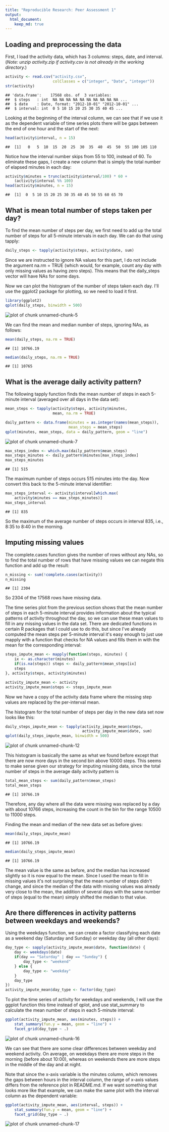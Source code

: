 ```yaml
---
title: "Reproducible Research: Peer Assessment 1"
output: 
  html_document:
    keep_md: true
---
```



## Loading and preprocessing the data

First, I load the activity data, which has 3 columns:
steps, date, and interval.
(*Note: unzip activity.zip if activity.csv is not already
in the working directory.*)

```r
activity <- read.csv("activity.csv", 
                     colClasses = c("integer", "Date", "integer"))
str(activity)
```

```
## 'data.frame':	17568 obs. of  3 variables:
##  $ steps   : int  NA NA NA NA NA NA NA NA NA NA ...
##  $ date    : Date, format: "2012-10-01" "2012-10-01" ...
##  $ interval: int  0 5 10 15 20 25 30 35 40 45 ...
```
Looking at the beginning of the interval column, we can see that if we use it as the dependent variable of time series plots there will be gaps between the end of one hour and the start of the next:

```r
head(activity$interval, n = 15)
```

```
##  [1]   0   5  10  15  20  25  30  35  40  45  50  55 100 105 110
```
Notice how the interval number skips from 55 to 100, instead of 60. To eliminate these gaps, I create a new column that is simply the total number of elapsed minutes in each day:

```r
activity$minutes = trunc(activity$interval/100) * 60 + 
    (activity$interval %% 100)
head(activity$minutes, n = 15)
```

```
##  [1]  0  5 10 15 20 25 30 35 40 45 50 55 60 65 70
```

## What is mean total number of steps taken per day?

To find the mean number of steps per day, we first need to add up the total number of steps for all 5-minute intervals in each day. We can do that using tapply:

```r
daily_steps <- tapply(activity$steps, activity$date, sum) 
```
Since we are instructed to ignore NA values for this part, I do not include the argument na.rm = TRUE (which would, for example, count any day with only missing values as having zero steps). This means that the daily_steps vector will have NAs for some days.

Now we can plot the histogram of the number of steps taken each day. I'll use the ggplot2 package for plotting, so we need to load it first.

```r
library(ggplot2)
qplot(daily_steps, binwidth = 500)
```

![plot of chunk unnamed-chunk-5](figure/unnamed-chunk-5-1.png) 

We can find the mean and median number of steps, ignoring NAs, as follows:

```r
mean(daily_steps, na.rm = TRUE)
```

```
## [1] 10766.19
```

```r
median(daily_steps, na.rm = TRUE)
```

```
## [1] 10765
```

## What is the average daily activity pattern?

The following tapply function finds the mean number of steps in each 5-minute interval (averaged over all days in the data set):

```r
mean_steps <- tapply(activity$steps, activity$minutes,
                     mean, na.rm = TRUE)

daily_pattern <- data.frame(minutes = as.integer(names(mean_steps)),
                            mean_steps = mean_steps)
qplot(minutes, mean_steps, data = daily_pattern, geom = "line")
```

![plot of chunk unnamed-chunk-7](figure/unnamed-chunk-7-1.png) 


```r
max_steps_index <- which.max(daily_pattern$mean_steps)
max_steps_minutes <- daily_pattern$minutes[max_steps_index]
max_steps_minutes
```

```
## [1] 515
```
The maximum number of steps occurs 515 minutes into the day. Now convert this back to the 5-minute interval identifier:

```r
max_steps_interval <- activity$interval[which.max(
    activity$minutes == max_steps_minutes)]
max_steps_interval
```

```
## [1] 835
```
So the maximum of the average number of steps occurs in interval 835, i.e., 8:35 to 8:40 in the morning.

## Imputing missing values

The complete.cases function gives the number of rows without any NAs, so to find the total number of rows that have missing values we can negate this function and add up the result:

```r
n_missing <- sum(!complete.cases(activity))
n_missing
```

```
## [1] 2304
```
So 2304 of the 17568 rows have missing data.

The time series plot from the previous section shows that the mean number of steps in each 5-minute interval provides information about the typical patterns of activity throughout the day, so we can use these mean values to fill in any missing values in the data set. There are dedicated functions in certain R packages that I could use to do this, but since I've already computed the mean steps per 5-minute interval it's easy enough to just use mapply with a function that checks for NA values and fills them in with the mean for the corresponding interval:

```r
steps_impute_mean <- mapply(function(steps, minutes) {
    ix <- as.character(minutes)
    if(is.na(steps)) steps <- daily_pattern$mean_steps[ix]
    steps
}, activity$steps, activity$minutes)

activity_impute_mean <- activity
activity_impute_mean$steps <- steps_impute_mean
```
Now we have a copy of the activity data frame where the missing step values are replaced by the per-interval mean.

The histogram for the total number of steps per day in the new data set now looks like this:

```r
daily_steps_impute_mean <- tapply(activity_impute_mean$steps, 
                                  activity_impute_mean$date, sum)
qplot(daily_steps_impute_mean, binwidth = 500)
```

![plot of chunk unnamed-chunk-12](figure/unnamed-chunk-12-1.png) 

This histogram is basically the same as what we found before except that there are now more days in the second bin above 10000 steps. 
This seems to make sense given our strategy for imputing missing data, since the total number of steps in the average daily activity pattern is

```r
total_mean_steps <- sum(daily_pattern$mean_steps)
total_mean_steps
```

```
## [1] 10766.19
```
Therefore, any day where all the data were missing was replaced by a day with about 10766 steps, increasing the count in the bin for the range 10500 to 11000 steps.

Finding the mean and median of the new data set as before gives:

```r
mean(daily_steps_impute_mean)
```

```
## [1] 10766.19
```

```r
median(daily_steps_impute_mean)
```

```
## [1] 10766.19
```
The mean value is the same as before, and the median has increased slightly so it is now equal to the mean. Since I used the mean to fill in missing values it's not surprising that the mean number of steps didn't change, and since the median of the data with missing values was already very close to the mean, the addition of several days with the same number of steps (equal to the mean) simply shifted the median to that value.

## Are there differences in activity patterns between weekdays and weekends?

Using the weekdays function, we can create a factor classifying each date as a weekend day (Saturday and Sunday) or weekday day (all other days):

```r
day_type <- sapply(activity_impute_mean$date, function(date) {
    day <- weekdays(date)
    if(day == "Saturday" | day == "Sunday") {
        day_type <- "weekend"
    } else {
        day_type <- "weekday"
    }
    day_type
})
activity_impute_mean$day_type <- factor(day_type)
```
To plot the time series of activity for weekdays and weekends, I will use the ggplot function this time instead of qplot, and use stat_summary to calculate the mean number of steps in each 5-minute interval:

```r
ggplot(activity_impute_mean, aes(minutes, steps)) +
    stat_summary(fun.y = mean, geom = "line") +
    facet_grid(day_type ~ .)
```

![plot of chunk unnamed-chunk-16](figure/unnamed-chunk-16-1.png) 

We can see that there are some clear differences between weekday and weekend activity. On average, on weekdays there are more steps in the morning (before about 10:00), whereas on weekends there are more steps in the middle of the day and at night.

Note that since the x-axis variable is the minutes column, which removes the gaps between hours in the interval column, the range of x-axis values differs from the reference plot in README.md. If we want something that looks more like that example, we can make the same plot with the interval column as the dependent variable:

```r
ggplot(activity_impute_mean, aes(interval, steps)) +
    stat_summary(fun.y = mean, geom = "line") +
    facet_grid(day_type ~ .)
```

![plot of chunk unnamed-chunk-17](figure/unnamed-chunk-17-1.png) 
